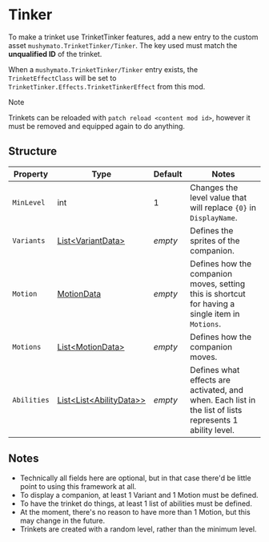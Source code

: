 # Tinker

To make a trinket use TrinketTinker features, add a new entry to the custom asset `mushymato.TrinketTinker/Tinker`.
The key used must match the __unqualified ID__ of the trinket.

When a `mushymato.TrinketTinker/Tinker` entry exists, the `TrinketEffectClass` will be set to `TrinketTinker.Effects.TrinketTinkerEffect` from this mod.

> [!NOTE]
> Trinkets can be reloaded with `patch reload <content mod id>`, however it must be removed and equipped again to do anything.

## Structure

| Property | Type | Default | Notes |
| -------- | ---- | ------- | ----- |
| `MinLevel` | int | 1 | Changes the level value that will replace `{0}` in `DisplayName`. |
| `Variants` | [List\<VariantData\>](2-Variant.md) | _empty_ | Defines the sprites of the companion. |
| `Motion` | [MotionData](3-Motion.md) | _empty_ | Defines how the companion moves, setting this is shortcut for having a single item in `Motions`. |
| `Motions` | [List\<MotionData\>](3-Motion.md) | _empty_ | Defines how the companion moves. |
| `Abilities` | [List\<List\<AbilityData\>\>](4-Ability.md) | _empty_ | Defines what effects are activated, and when. Each list in the list of lists represents 1 ability level. |

## Notes

- Technically all fields here are optional, but in that case there'd be little point to using this framework at all.
- To display a companion, at least 1 Variant and 1 Motion must be defined.
- To have the trinket do things, at least 1 list of abilities must be defined.
- At the moment, there's no reason to have more than 1 Motion, but this may change in the future.
- Trinkets are created with a random level, rather than the minimum level.

